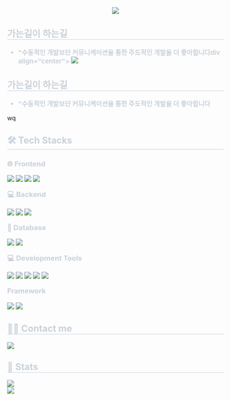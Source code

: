 <div align="center">
    <img src="https://capsule-render.vercel.app/api?type=waving&color=auto&height=180&text=Hi,%20I'm%20hubgood&animation=&fontColor=ffffff&fontSize=50" />
</div>
  
<div style="text-align: left;"> 
    <h2 style="border-bottom: 1px solid #c9d1d9; color: #c9d1d9;"> 가는길이 하는길 </h2>  
    <div style="font-weight: 700; font-size: 15px; text-align: left; color: #c9d1d9;"> 
        <ul>
            <li> "수동적인 개발보단 커뮤니케이션을 통한 주도적인 개발을 더 좋아합니다div align="center">
    <img src="https://capsule-render.vercel.app/api?type=waving&color=auto&height=180&text=Hi,%20I'm%20hubgood&animation=&fontColor=ffffff&fontSize=50" />
</div>
  
<div style="text-align: left;"> 
    <h2 style="border-bottom: 1px solid #c9d1d9; color: #c9d1d9;"> 가는길이 하는길 </h2>  
    <div style="font-weight: 700; font-size: 15px; text-align: left; color: #c9d1d9;"> 
        <ul>
            <li> "수동적인 개발보단 커뮤니케이션을 통한 주도적인 개발을 더 좋아합니다 </li>
        </ul>
    </div> 
</div> 
 wq
<div style="text-align: left;">
    <h2 style="border-bottom: 1px solid #c9d1d9; color: #c9d1d9;"> 🛠️ Tech Stacks </h2> 
    <div style="margin: 10px 0; text-align: left;">
        <h3 style="color: #c9d1d9;">🌐 Frontend</h3>
        <img src="https://img.shields.io/badge/HTML5-E34F26?style=flat-square&logo=HTML5&logoColor=white">
        <img src="https://img.shields.io/badge/CSS3-1572B6?style=flat-square&logo=CSS3&logoColor=white">
        <img src="https://img.shields.io/badge/JavaScript-F7DF1E?style=flat-square&logo=JavaScript&logoColor=black">
        <img src="https://img.shields.io/badge/Thymeleaf-005F0F?style=flat-square&logo=Thymeleaf&logoColor=white">
        <h3 style="color: #c9d1d9; margin-top: 15px;">💻 Backend</h3>
        <img src="https://img.shields.io/badge/Java-007396?style=flat-square&logo=Java&logoColor=white">
        <img src="https://img.shields.io/badge/Linux-FCC624?style=flat-square&logo=Linux&logoColor=black">
        <img src="https://img.shields.io/badge/Elastic_Search-005571?style=flat-square&logo=ElasticSearch&logoColor=white">
       <h3 style="color: #c9d1d9; margin-top: 15px;">💾 Database</h3>
        <img src="https://img.shields.io/badge/MySQL-4479A1?style=flat-square&logo=MySQL&logoColor=white">
        <img src="https://img.shields.io/badge/MariaDB-003545?style=flat-square&logo=MariaDB&logoColor=white">
         <h3 style="color: #c9d1d9; margin-top: 15px;">💻 Development Tools</h3>
        <img src="https://img.shields.io/badge/IntelliJ%20IDEA-000000?style=flat-square&logo=IntelliJ%20IDEA&logoColor=white">
        <img src="https://img.shields.io/badge/Visual%20Studio%20Code-007ACC?style=flat-square&logo=Visual%20Studio%20Code&logoColor=white">
        <img src="https://img.shields.io/badge/Eclipse%20IDE-2C2255?style=flat-square&logo=Eclipse%20IDE&logoColor=white">
        <img src="https://img.shields.io/badge/Anaconda-44A833?style=flat-square&logo=Anaconda&logoColor=white">
        <img src="https://img.shields.io/badge/Android%20Studio-3DDC84?style=flat-square&logo=android-studio&logoColor=white">
        <h3 style="color: #c9d1d9; margin-top: 15px;">Framework</h3>
        <img src="https://img.shields.io/badge/Spring-6DB33F?style=flat-square&logo=Spring&logoColor=white">
        <img src="https://img.shields.io/badge/Spring%20Boot-6DB33F?style=flat-square&logo=Spring%20Boot&logoColor=white">
    </div>
    
</div>

<div style="text-align: left;">
    <h2 style="border-bottom: 1px solid #c9d1d9; color: #c9d1d9;"> 🧑‍💻 Contact me </h2>
    <div style="margin: 10px 0; text-align: left;">
        <a href="mailto:heej1998@gmail.com">
            <img src="https://img.shields.io/badge/Gmail-EA4335?style=flat-square&logo=Gmail&logoColor=white">
        </a>
    </div>
</div>

<div style="text-align: left;"> 
    <h2 style="border-bottom: 1px solid #c9d1d9; color: #c9d1d9;"> 🏅 Stats </h2>
    <div style="text-align: left; margin: 10px 0;">
        <img src="https://github-readme-stats.vercel.app/api/top-langs/?username=hubgood98&layout=compact&bg_color=0d1117&title_color=ffffff&text_color=ffffff" />
        <br>
        <img src="https://github-readme-stats.vercel.app/api?username=hubgood98&show_icons=true&bg_color=0d1117&title_color=ffffff&text_color=ffffff&count_private=true&hide=stars&theme=radical" />
    </div> 
</div>
